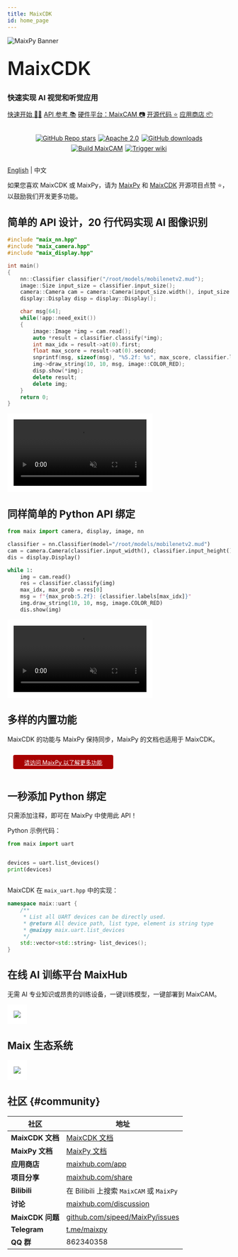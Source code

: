 ```yaml
---
title: MaixCDK
id: home_page
---
```


<div>
<script src="/static/css/tailwind.css"></script>
</div>

<style>
h2 {
    font-size: 1.6em;
    font-weight: 600;
    font-weight: bold;
}
#page_wrapper
{
    background: #f2f4f3;
}
.dark #page_wrapper
{
    background: #1b1b1b;
}
.md_page #page_content
{
    padding: 1em;
}
.md_page #page_content > div
{
    width: 100%;
    max-width: 100%;
    text-align: left;
}
h1 {
    font-size: 3em;
    font-weight: 600;
    margin-top: 0.67em;
    margin-bottom: 0.67em;
}
#page_content h2 {
    font-size: 1.6em;
    font-weight: 600;
    margin-top: 1em;
    margin-bottom: 0.67em;
    font-weight: bold;
    text-align: center;
    margin-top: 3em;
    margin-bottom: 1.5em;
}
#page_content h3 {
    font-size: 1.5em;
    font-weight: 400;
    margin-top: 0.5em;
    margin-bottom: 0.5em;
}
#tags > p {
    display: flex;
    flex-wrap: wrap;
    justify-content: center;
    padding: 1em;
}
#tags > p a {
    margin: 0.2em 0.2em;
}
#feature video, #feature img {
    height: 15em;
}
.feature_item {
    display: flex;
    flex-direction: column;
    align-items: center;
    justify-content: space-between;
    margin: 1em;
    border: 1em solid white;
    background: white;
    border-radius: 0.5em;
    overflow: hidden;
    max-width: 20em;
    box-shadow: 0 4px 6px -1px rgb(0 0 0 / 0.1), 0 2px 4px -2px rgb(0 0 0 / 0.1);
}
.dark .feature_item {
    border: 1em solid #2d2d2d;
    background: #2d2d2d;
}
.feature_item .feature {
    font-size: 1.2em;
    font-weight: 600;
}
.feature_item .description {
    font-size: 0.8em;
    font-weight: 400;
}
.feature_item video, .feature_item img {
    width: 100%;
    object-fit: cover;
}
.feature_item .img_video {
    display: flex;
    flex-direction: column;
    align-items: center;
    justify-content: center;
}
.feature_item > div {
    display: flex;
    flex-direction: column;
    align-items: center;
    justify-content: space-between;
}
.feature_item p {
    padding: 0.5em;
}
#page_content li {
    margin: 0.5em;
    list-style-type: disc;
}
.white_border {
    border: 1em solid white;
}
.dark .white_border {
    border: 1em solid #2d2d2d;
}
.code-toolbar pre {
    margin: 0;
}
.code_wrapper {
    overflow: auto;
}
@media screen and (min-width: 1280px) {
    .md_page #page_content > div
    {
        width: 1440px;
        max-width: 1440px;
    }
}
@media screen and (max-width: 768px) {
    .code_wrapper {
        font-size: 0.6em;
    }
}
</style>

<!-- wrapper -->
<div class="flex flex-col justify-center items-center">

<div class="w-full flex flex-col justify-center text-center">
    <div class="flex justify-center">
        <img src="/static/image/maixcams.png" alt="MaixPy Banner">
    </div>
    <h1><span>MaixCDK</span></h1>
    <h3>快速实现 AI 视觉和听觉应用</h3>
</div>

<div id="big_btn_wrapper" class="flex flex-wrap justify-center items-center">
    <a class="btn m-1" href="/doc/zh/">快速开始 🚀📖</a>
    <a class="btn m-1" href="/api/">API 参考 📚</a>
    <a class="btn m-1" target="_blank" href="https://wiki.sipeed.com/maixcam-pro">硬件平台：MaixCAM 📷</a>
    <a class="btn m-1" target="_blank" href="https://github.com/sipeed/MaixCDK">开源代码 ⭐️</a>
    <a class="btn m-1" target="_blank" href="https://maixhub.com/app">应用商店 📦</a>
</div>

<div id="tags">

[![GitHub Repo stars](https://img.shields.io/github/stars/sipeed/MaixCDK?style=social)](https://github.com/sipeed/MaixCDK)[![Apache 2.0](https://img.shields.io/badge/license-Apache%20v2.0-orange.svg)]("https://github.com/sipeed/MaixCDK/blob/main/LICENSE.md)[![GitHub downloads](https://img.shields.io/github/downloads/sipeed/maixcdk/total?label=GitHub%20downloads)](https://github.com/sipeed/MaixCDK) [![Build MaixCAM](https://github.com/sipeed/MaixCDK/actions/workflows/build_maixcam.yml/badge.svg)](https://github.com/sipeed/MaixCDK/actions/workflows/build_maixcam.yml)[![Trigger wiki](https://github.com/sipeed/MaixCDK/actions/workflows/trigger_wiki.yml/badge.svg)](https://github.com/sipeed/MaixCDK/actions/workflows/trigger_wiki.yml)

</div>

<div class="text-center">

[English](../) | 中文

</div>


<div class="mt-16"></div>

<div class="text-gray-400 text-center">


如果您喜欢 MaixCDK 或 MaixPy，请为 [MaixPy](https://github.com/sipeed/MaixPy) 和 [MaixCDK](https://github.com/sipeed/MaixCDK) 开源项目点赞 ⭐️，以鼓励我们开发更多功能。

</div>


<div class="mt-6"></div>

<h2 class="text-center font-bold">简单的 API 设计，20 行代码实现 AI 图像识别</h2>
<div id="id1" class="flex flex-row justify-center items-end flex-wrap">
<div class="shadow-xl">

```cpp
#include "maix_nn.hpp"
#include "maix_camera.hpp"
#include "maix_display.hpp"

int main()
{
    nn::Classifier classifier("/root/models/mobilenetv2.mud");
    image::Size input_size = classifier.input_size();
    camera::Camera cam = camera::Camera(input_size.width(), input_size.height(), classifier.input_format());
    display::Display disp = display::Display();

    char msg[64];
    while(!app::need_exit())
    {
        image::Image *img = cam.read();
        auto *result = classifier.classify(*img);
        int max_idx = result->at(0).first;
        float max_score = result->at(0).second;
        snprintf(msg, sizeof(msg), "%5.2f: %s", max_score, classifier.labels[max_idx].c_str());
        img->draw_string(10, 10, msg, image::COLOR_RED);
        disp.show(*img);
        delete result;
        delete img;
    }
    return 0;
}
```

</div>
<video playsinline controls autoplay loop muted preload  class="p-0 mx-2 rounded-md shadow-xl white_border" src="https://wiki.sipeed.com/maixpy/static/video/classifier.mp4" type="video/mp4">
分类结果视频
</video>
</div> <!-- id1 -->


<h2 class="text-center font-bold">同样简单的 Python API 绑定</h2>
<div id="id2" class="flex flex-row justify-center items-end flex-wrap">
<div class="shadow-xl">

```python
from maix import camera, display, image, nn

classifier = nn.Classifier(model="/root/models/mobilenetv2.mud")
cam = camera.Camera(classifier.input_width(), classifier.input_height(), classifier.input_format())
dis = display.Display()

while 1:
    img = cam.read()
    res = classifier.classify(img)
    max_idx, max_prob = res[0]
    msg = f"{max_prob:5.2f}: {classifier.labels[max_idx]}"
    img.draw_string(10, 10, msg, image.COLOR_RED)
    dis.show(img)
```

</div>
<video playsinline controls autoplay loop muted preload  class="p-0 mx-2 rounded-md shadow-xl white_border" src="https://wiki.sipeed.com/maixpy/static/video/classifier.mp4" type="video/mp4">
分类结果视频
</video>
</div> <!-- id2 -->

<!-- div start-->
<div class="text-center flex flex-col justify-center items-center">
<h2>多样的内置功能</h2>

<p>MaixCDK 的功能与 MaixPy 保持同步，MaixPy 的文档也适用于 MaixCDK。</p>

<div style="display: flex; justify-content: left">
    <a target="_blank" style="margin: 1em;color: white; font-size: 0.9em; border-radius: 0.3em; padding: 0.5em 2em; background-color: #a80202" href="https://wiki.sipeed.com/maixpy/">请访问 MaixPy 以了解更多功能</a>
</div>

</div>
<!-- div end-->



<!-- div start-->
<div class="text-center">
<h2>一秒添加 Python 绑定</h2>

只需添加注释，即可在 MaixPy 中使用此 API！

<div class="flex flex-row justify-center flex-wrap mt-6">
<div class="mr-4 shadow-xl">

Python 示例代码：

```python
from maix import uart


devices = uart.list_devices()
print(devices)



```

</div>
<div class="shadow-xl">

MaixCDK 在 `maix_uart.hpp` 中的实现：

```cpp
namespace maix::uart {
    /**
     * List all UART devices can be directly used.
     * @return All device path, list type, element is string type
     * @maixpy maix.uart.list_devices
     */
    std::vector<std::string> list_devices();
}
```

</div>
</div>
</div>
<!-- div end-->

<!-- start -->
<div class="flex flex-col justify-center items-center">
<h2>在线 AI 训练平台 MaixHub</h2>

无需 AI 专业知识或昂贵的训练设备，一键训练模型，一键部署到 MaixCAM。

<div class="mt-3"></div>

<img class="shadow-xl white_border" src="/static/image/maixhub.jpg">
</div>
<!-- end -->

## Maix 生态系统

<img src="/static/image/maix_ecosystem.png" class="white_border shadow-xl rounded-md">


## 社区 {#community}

<div>

| 社区 | 地址 |
| --- | ---- |
| **MaixCDK 文档**| [MaixCDK 文档](https://wiki.sipeed.com/maixcdk/) |
| **MaixPy 文档**| [MaixPy 文档](https://wiki.sipeed.com/maixpy/) |
| **应用商店**| [maixhub.com/app](https://maixhub.com/app) |
| **项目分享**| [maixhub.com/share](https://maixhub.com/share) |
| **Bilibili**| 在 Bilibili 上搜索 `MaixCAM` 或 `MaixPy` |
| **讨论**| [maixhub.com/discussion](https://maixhub.com/discussion) |
| **MaixCDK 问题**| [github.com/sipeed/MaixPy/issues](https://github.com/sipeed/MaixCDK/issues) |
| **Telegram**| [t.me/maixpy](https://t.me/maixpy) |
| **QQ 群**| 862340358 |

</div>

</div>
<!-- wrapper end -->

